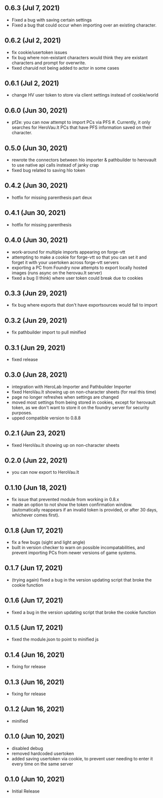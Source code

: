 ## 0.6.3 (Jul 7, 2021)

* Fixed a bug with saving certain settings
* Fixed a bug that could occur when importing over an existing character.

## 0.6.2 (Jul 2, 2021)

* fix cookie/usertoken issues
* fix bug where non-existant characters would think they are existant characters and prompt for overwrite.
* fixed charuid not being added to actor in some cases

## 0.6.1 (Jul 2, 2021)

* change HV user token to store via client settings instead of cookie/world

## 0.6.0 (Jun 30, 2021)

* pf2e: you can now attempt to import PCs via PFS #.  Currently, it only searches for HeroVau.lt PCs that have PFS information saved on their character.

## 0.5.0 (Jun 30, 2021)

* rewrote the connectors between hlo importer & pathbuilder to herovault to use native api calls instead of janky crap
* fixed bug related to saving hlo token

## 0.4.2 (Jun 30, 2021)

* hotfix for missing parenthesis part deux

## 0.4.1 (Jun 30, 2021)

* hotfix for missing parenthesis

## 0.4.0 (Jun 30, 2021)

* work-around for multiple imports appearing on forge-vtt
* attempting to make a cookie for forge-vtt so that you can set it and forget it with your usertoken across forge-vtt servers
* exporting a PC from Foundry now attempts to export locally hosted images (runs async on the herovau.lt server)
* fixed a bug (I think) where user token could break due to cookies 

## 0.3.3 (Jun 29, 2021)

* fix bug where exports that don't have exportsources would fail to import

## 0.3.2 (Jun 29, 2021)

* fix pathbuilder import to pull minified

## 0.3.1 (Jun 29, 2021)

* fixed release

## 0.3.0 (Jun 28, 2021)

* integration with HeroLab Importer and Pathbuilder Importer
* fixed HeroVau.lt showing up on non-character sheets (for real this time) 
* page no longer refreshes when settings are changed
* moved most settings from being stored in cookies, except for herovault token, as we don't want to store it on the foundry server for security purposes. 
* upped compatible version to 0.8.8

## 0.2.1 (Jun 23, 2021)

* fixed HeroVau.lt showing up on non-character sheets

## 0.2.0 (Jun 22, 2021)

* you can now export to HeroVau.lt 

## 0.1.10 (Jun 18, 2021)

* fix issue that prevented module from working in 0.8.x
* made an option to not show the token confirmation window. (automatically reappears if an invalid token is provided, or after 30 days, whichever comes first).

## 0.1.8 (Jun 17, 2021)

* fix a few bugs (sight and light angle)
* built in version checker to warn on possible incompatabilities, and prevent importing PCs from newer versions of game systems.

## 0.1.7 (Jun 17, 2021)

* (trying again) fixed a bug in the version updating script that broke the cookie function

## 0.1.6 (Jun 17, 2021)

* fixed a bug in the version updating script that broke the cookie function

## 0.1.5 (Jun 17, 2021)

* fixed the module.json to point to minified js

## 0.1.4 (Jun 16, 2021)

* fixing for release

## 0.1.3 (Jun 16, 2021)

* fixing for release

## 0.1.2 (Jun 16, 2021)

* minified

## 0.1.0 (Jun 10, 2021)

* disabled debug
* removed hardcoded usertoken
* added saving usertoken via cookie, to prevent user needing to enter it every time on the same server

## 0.1.0 (Jun 10, 2021)

* Initial Release